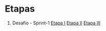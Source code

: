# Etapas


1. Desafio - Sprint-1
[Etapa I](/Sprint1/Desafio/etapa-1/processamento_de_vendas.sh)
[Etapa II](/Sprint1/Desafio/etapa-1/dados_de_vendas%20.csv)
[Etapa III](/Sprint1/Desafio/etapa-1/consolidador_de_processamento_de_vendas.sh)



